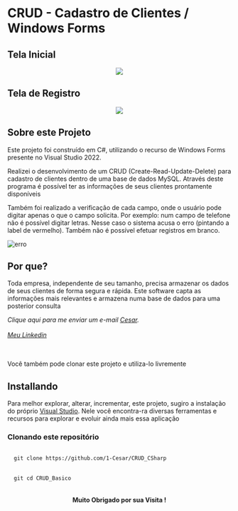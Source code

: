 <h1>CRUD - Cadastro de Clientes / Windows Forms </h1>

<h2> Tela Inicial </h2>
<div align="center">
  <img src="https://user-images.githubusercontent.com/92181625/164110032-afe763b5-5ca8-4bd5-a0a7-7934441c4d05.png">
</div>

<h2> Tela de Registro </h2>
<div align="center">
  <img src="https://user-images.githubusercontent.com/92181625/164110031-399b856d-109a-418c-9b12-cb33276429c2.png">
</div>

<h2> Sobre este Projeto </h2>

<p>Este projeto foi construído em C#, utilizando o recurso de Windows Forms presente no Visual Studio 2022.</p>
<p>Realizei o desenvolvimento de um CRUD (Create-Read-Update-Delete) para cadastro de clientes dentro de uma base de dados MySQL. Através deste programa é possível
  ter as informações de seus clientes prontamente disponíveis</p>
<p>Também foi realizado a verificação de cada campo, onde o usuário pode digitar apenas o que o campo solicita. Por exemplo: num campo de telefone não é possível
  digitar letras. Nesse caso o sistema acusa o erro (pintando a label de vermelho). Também não é possível efetuar registros em branco.<p>
    

  ![erro](https://user-images.githubusercontent.com/92181625/164110030-cd776a18-e42d-4afd-ba50-38423f7ad974.png)

    
<h2>Por que?</h2>

<p>Toda empresa, independente de seu tamanho, precisa armazenar os dados de seus clientes de forma segura e rápida. Este software capta as informações mais relevantes
  e armazena numa base de dados para uma posterior consulta</p>
  
<address>
Clique aqui para me enviar um e-mail <a href="mailto:cesar.desenvolvedor@gmail.com">Cesar</a>.<br><br>
  <a href="https://www.linkedin.com/in/cesar-augusto-bandeira-pereira/">Meu Linkedin</a> 
</address>
<br>
<br>
<p>Você também pode clonar este projeto e utiliza-lo livremente</p>

<h2>Installando</h2>
  
<p>Para melhor explorar, alterar, incrementar, este projeto, sugiro a instalação do próprio <a href="https://visualstudio.microsoft.com/pt-br/vs/">Visual Studio</a>.
  Nele você encontra-ra diversas ferramentas e recursos para explorar e evoluir ainda mais essa aplicação</p>

<h3>Clonando este repositório</h3>

<code>
  git clone https://github.com/1-Cesar/CRUD_CSharp      
</code>
<br>
<code>
  git cd CRUD_Basico
 </code>

<h4 align="center">Muito Obrigado por sua Visita !</h4>
 
